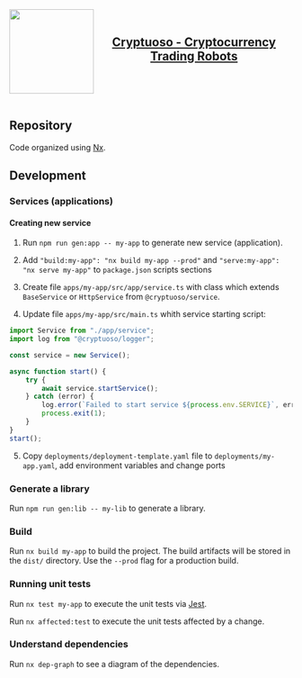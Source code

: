 <a href="https://cryptuoso.com">
 <img align="left" width="150" height="150" src="https://pbs.twimg.com/profile_images/1367844968270880773/sldxMHdS_400x400.jpg">  
</a> 
<br>
<a href="https://cryptuoso.com">
<h2 align="center">Cryptuoso - Cryptocurrency Trading Robots</h2>
</a> 
<br>
<br>
<br>

## Repository

Code organized using [Nx](https://nx.dev).

## Development

### Services (applications)

#### Creating new service

1. Run `npm run gen:app -- my-app` to generate new service (application).

2. Add `"build:my-app": "nx build my-app --prod"` and `"serve:my-app": "nx serve my-app"` to `package.json` scripts sections

3. Create file `apps/my-app/src/app/service.ts` with class which extends `BaseService` or `HttpService` from `@cryptuoso/service`.

4. Update file `apps/my-app/src/main.ts` whith service starting script:

```ts
import Service from "./app/service";
import log from "@cryptuoso/logger";

const service = new Service();

async function start() {
    try {
        await service.startService();
    } catch (error) {
        log.error(`Failed to start service ${process.env.SERVICE}`, error);
        process.exit(1);
    }
}
start();
```

5. Copy `deployments/deployment-template.yaml` file to `deployments/my-app.yaml`, add environment variables and change ports

### Generate a library

Run `npm run gen:lib -- my-lib` to generate a library.

### Build

Run `nx build my-app` to build the project. The build artifacts will be stored in the `dist/` directory. Use the `--prod` flag for a production build.

### Running unit tests

Run `nx test my-app` to execute the unit tests via [Jest](https://jestjs.io).

Run `nx affected:test` to execute the unit tests affected by a change.

### Understand dependencies

Run `nx dep-graph` to see a diagram of the dependencies.
